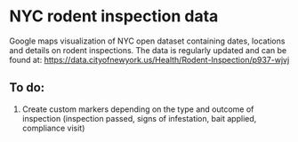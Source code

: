 # NYC rodent inspection data
Google maps visualization of NYC open dataset containing dates, locations and details on rodent inspections. The data is regularly updated and can be found at:
https://data.cityofnewyork.us/Health/Rodent-Inspection/p937-wjvj

## To do:
1. Create custom markers depending on the type and outcome of inspection (inspection passed, signs of infestation, bait applied, compliance visit)
